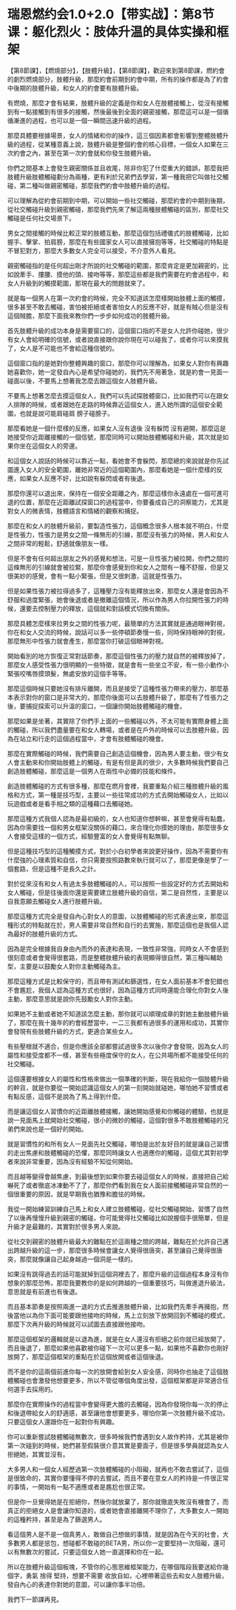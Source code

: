 # 瑞恩燃约会1.0+2.0【带实战】：第8节课：躯化烈火：肢体升温的具体实操和框架

【第8節課】，【燃燒部分】，【肢體升級】，【第8節課】，歡迎來到第8節課，燃約會的劇烈燃燒部分，肢體升級，那麼約會前期到約會中期，所有的操作都是為了約會中後期的肢體升級，和女人的約會要有肢體升級。

有燃燒，那麼才會有結果，肢體升級的定義是你和女人在肢體接觸上，從沒有接觸到有一點接觸到有很多的接觸，然後最後到全面的親密接觸，那麼這可以是一個循循漸進的過程，也可以是一個一瞬間迅速升級的過程。

那麼具體要根據場景，女人的情緒和你的操作，這三個因素都會影響到整體肢體升級的過程，從某種意義上說，肢體升級是整個約會的核心目標，一個女人如果在三次約會之內，甚至在第一次約會就和你發生肢體升級。

你們之間基本上會發生親密關係並且收尾，除非你犯了什麼重大的錯誤，那麼我把肢體升級肢體觸碰劃分為兩種，更有利於兄弟們去學習，第一種我把它叫做社交觸碰，第二種叫做親密觸碰，那麼我們約會中肢體升級的過程。

可以理解為從約會前期到中期，可以開始一些社交觸碰，那麼約會的中期到後期，從社交觸碰升級到親密觸碰，那麼我們先來了解這兩種肢體觸碰的區別，那麼社交觸碰是任何社交場景下。

男女之間接觸的時候比較正常的肢體互動，那麼這個包括禮儀式的肢體觸碰，比如握手、擊掌、拍肩膀，那麼在有些國家女人可以直接擁抱等等，社交觸碰的特點是不冒犯對方，那麼大多數女人完全可以接受，不介意外人看見。

親密觸碰指的是任何超出剛才所說的社交觸碰的範圍，那麼肯定是更加親密的，比如說牽手、摟腰、摸他的頭、接吻等等，那麼這些都是我們需要在約會過程中，和女人升級到的觸摸範圍，那現在最大的問題就來了。

就是每一個男人在第一次約會的時候，完全不知道該怎麼樣開始肢體上面的觸摸，很多甚至不敢去觸碰，害怕被拒絕或者害怕女人的反應不好，就是有賊心但是沒有這個賊膽，那麼下面我來教你們一步步如何成功的肢體升級。

首先肢體升級的成功本身是需要窗口的，這個窗口指的不是女人允許你碰她，很少有女人會給明確的信號，或者說直接跟你說你現在可以碰我了，或者你可以來摸我了，女人是不可能也不會給這種信號的。

這個窗口指的是她對你整體興趣的窗口，那麼你可以理解為，如果女人對你有興趣她喜歡你，她一定發自內心是希望你碰她的，我們先不用著急，就是約會一見面一碰面以後，不要馬上想著我怎麼去跟這個女人肢體升級。

不要馬上想著怎麼去摸這個女人，我們可以先試探肢體窗口，比如我們可以在跟女人排隊的時候，或者跟她在走路的時候靠近這個女人，進入她所謂的這個安全範圍，也就是說可能肩碰肩 膀子碰膀子。

那麼看她是一個什麼樣的反應，如果女人沒有退後 沒有躲閃 沒有避開，那麼這是她接受你近距離接觸的一個信號，那麼同時可以開始肢體觸碰和升級，其次就是如果你坐在這個女人的旁邊。

和這個女人說話的時候可以靠近一點，看她會不會躲閃，那麼總的來說就是你先試圖進入女人的安全範圍，離她非常近的這個範圍內，那麼看她是一個什麼樣的反應，如果女人反應不好，比如說有躲閃或者有後退。

那麼你還可以退出來，保持在一個安全距離之內，那麼這樣你永遠處在一個可進可退的位置，那麼在近距離試探窗口的過程當中，你要養成自己的洞察能力，尤其是對女人的微表情，肢體語言和情緒的觀察和捕捉。

那麼在和女人的肢體升級前，要製造性張力，這個概念很多人根本就不明白，什麼是性張力，性張力是男女之間一條無形的引線，那麼沒有張力的時候，男人和女人之間非常的輕鬆，舒適就像朋友一樣。

但是不會有任何超出朋友之外的感覺和想法，可是一旦性張力被拉開，你們之間的這條無形的引線就會被拉緊，那麼你會感覺到你和女人之間有一種不舒服，但是又很美妙的感覺，會有一點小緊張，但是又很刺激，這就是性張力。

但是如果性張力被拉得過多了，這種壓力沒有能釋放出來，那麼女人還是會因為不舒服和過度緊張，她會後退或者是撤離這個情況，所以作為男人你拉開性張力的時候，還要去控制壓力的釋放，這個就和對話模式切換有關係。

那麼具體怎麼樣來拉男女之間的性張力呢，最簡單的方法其實就是通過眼神對視，你在和女人交流的時候，說話可以多一些停頓節奏慢一些，同時保持眼神的對視，那麼無形中性張力就會產生，那麼當你打破這個眼神對視。

開始看別的地方恢復正常對話節奏，那麼這個性張力的壓力就自然的被釋放掉了，那麼女人感受性張力很明顯的一些特徵，就是會有一些坐立不安，有一些小動作小緊張咬嘴唇摸頭髮，無處安放的這個手等等。

那麼這個時候只要她沒有排斥離開，而且是接受了這種性張力帶來的壓力，那麼基本表示對你的窗口是非常大的，那麼你後面可以去肢體升級了，那麼有了性張力之後，要捕捉探索可以升溫的窗口，一個讓你開始肢體觸碰的機會。

那麼如果是坐著，其實除了你們手上面的一些觸碰以外，不太可能有實際身體上面的觸碰，所以我們盡量要在和女人轉場，或者是在戶外的時候可以去肢體升級，因為在站立和行走的這個過程當中，才會有肢體觸碰的機會。

那麼在實際觸碰的時候，我們需要自己創造這個機會，因為男人要主動，很少有女人會主動來和你開始肢體上的觸碰，有是有但是真的很少，大多數時候我們要自己創造肢體觸碰，那麼這是一個男人在兩性中必備的技能和條件。

創造肢體觸碰的方式有很多種，那麼在燃月會裡，我要重點介紹三種肢體升級的風格和方式，第一種是技巧型，主要以一些往常成功的方式去開始觸碰女人，比如以玩遊戲或者是看手相之類的這種藉口去觸碰她。

那麼這種方式我個人認為是最初級的，女人也知道你想幹嘛，甚至會覺得有點蠢，因為你需要找一個和男女框架沒關係的藉口，來合理化你摸她的理由，那麼很多女人會接受這樣的一個方式，經驗豐富的女人會覺得有點無聊。

但是這種技巧型的這種觸摸方式，對於小白初學者來說更好操作，因為不需要你有什麼強的心理素質和自信，你只需要按照路數來執行就可以了，那麼更像是學了一個套路，但是這種不是長久之計。

對於從來沒有和女人有過太多肢體觸碰的人，可以按照一些設定好的方式去開始和女人觸碰，但是往後面你還是需要建立肢體升級的自信，第二是自然性，主要是以自我意願去觸碰女人進行肢體升級。

那麼這種方式完全是發自內心對女人的意圖，以肢體觸碰的形式表達出來，那麼這種形式的特點就在於，男人需要非常自然和自行的去實施，那麼這個也是我個人認為最好的肢體升級的方式。

因為是完全根據我自身由內而外的表達和表現，一致性非常強，同時女人不會感到很刻意或者會覺得很套路，而是整體肢體升級的表現顯得很自然，第三種叫輔助型，主要是以鼓勵女人對你主動觸碰為主。

那麼這種方式是比較保守的，而且帶有測試和篩選性，在女人面前基本不會犯錯也不會尷尬，我個人認為這種方式也很好，因為這種方式同時還能合理化你對女人後主動，那麼意思就是說你先鼓勵女人對你主動。

如果她不主動或者她不知道該怎麼主動，那你就可以順理成章的對她主動肢體升級了，那麼在我十幾年的約會經歷當中，一二三我都有過很多的運用和成功，其實你會發現有些肢體升級的方式，更適合某些女人。

有些壓根就不適合，但是你應該全部都嘗試過很多次以後你才會發現，因為女人的屬性和接受度都不一樣，甚至有些極度保守的女人，在公共場所都不能接受任何的社交觸碰。

這個還要根據女人的屬性和性格來做出一個準確的判斷，現在我給你一個肢體升級的幹貨，就是你要從一開始認識這個女人的第一刻開始就碰她，哪怕她不習慣或者有點反感，這個不是說為了馬上得到什麼。

而是讓這個女人習慣你的近距離肢體接觸，讓她開始感覺和你觸碰的體驗，也就是說一見面馬上就開始社交觸碰，很小的微妙的觸碰，這個對很多不敢肢體觸碰的兄弟們來說也是一個好的開始。

就是習慣性的和所有女人一見面先社交觸碰，哪怕是出於友好目的就是讓自己習慣的走出焦慮和肢體觸碰的恐懼，那麼同時讓女人也適應你的觸碰，這個尤其對初學者來說非常重要，因為沒有經驗不知從何開始。

而且越等變得會越焦慮，到最後想到如果你要去碰這個女人的時候，直接把自己給嚇死了或者徹底冰凍動不了了，那麼你們看到我在女人面前接觸觸碰非常自然的一個很重要的原因，就是早期我也猶豫和膽怯的時候。

我從一開始練習訓練自己馬上和女人建立肢體觸碰，從社交觸碰開始，習慣了自然了以後再慢慢升級到親密的觸碰，你可能覺得社交觸碰比如說握個手很簡單，但是升級才是最難的，其實對於很多男人來說。

從社交到親密的肢體升級最大的難點在於這兩種之間的跨越，難點在於允許自己邁出跨越升級的這一步，那麼很多時候會讓女人覺得很唐突，甚至讓自己覺得很唐突，那麼就像讓自己起身越過一個洞是一樣的。

如果沒有跳得過去的話可能就掉到這個洞裡去了，那麼升級的這個過程本身沒有你想象的那麼恐怖，那麼我要教你的是如何跨越的一個重要技巧，叫做進退升級法，意思就是有前進也有後退。

而且基本節奏是按照兩進一退的方式去推進肢體升級，比如我們先牽手再擁抱，然後當他以為你下面可能要跟他接吻的時候，馬上立刻放下放開回到不觸碰的模式，那麼下次再升級的時候就可以試圖去直接跟他接吻。

那麼這個框架的邏輯就是以退為進，就是在女人還沒有拒絕之前你就已經放開了，而且後退了，那麼如果他喜歡被你碰下一次可以更多一點，如果他不喜歡你也剛好放開了，那麼這個框架的重點在於這個放開或者這個後退。

而不是你的這兩個前進你每一次的放開會給到女人安全感，同時你也抽走了這個肢體觸碰也會激發他想要更多，所以不管從哪個角度出發，這個框架都是非常適合任何選手去採用的。

那麼你在實際操作的過程當中會變得更大膽的去觸碰，因為你發現你每一次的停止和後退帶給女人的舒適感，甚至讓他會想要更多，哪怕你第一次肢體升級不成功，只要這個女人還跟你在一起對你有興趣。

你可以重新嘗試肢體觸碰無數次，很多時候我們會遇到女人故作矜持，尤其是被你第一次碰到的時候，她們甚至假裝很介意其實是要面子，但是很多學員就認為女人拒絕她，其實並沒有。

大多男人和一個女人經歷過第一次肢體觸碰的小阻礙，就再也不敢去嘗試了，這個是很致命的，其實你要懂得不停的去嘗試，而且不要在意女人的矜持是一件很正常的事情，一開始有一點不適應或者是尷尬也很正常。

但是你一旦覺得她是在拒絕你，然後你就放棄了，那你就徹底失敗沒有機會了，而真正的拒絕女人是會讓你知道的，或者她會直接離開不理你了，大多數女人一開始的這種矜持，甚至是為了篩選男人。

看這個男人是不是一個真男人，敢做自己想做的事情，就是因為在今天的社會，大多數男人都是慫包，想碰都不敢碰的BETA男，所以你一定要堅持一次阻礙，還可以有無數次的嘗試，只要這個女人她一直選擇和你在一起。

所以在肢體升級這個板塊，不管你的心態思維框架能力，在哪個階段我要送給你幾個字，勇氣 捨得 堅持，想要不需要 收放自如，心裡帶著這些去和女人肢體升級，發自內心的表達你對她的意圖，可以讓你事半功倍。

我們下一節課再見。